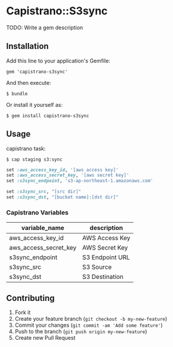 # Capistrano::S3sync

TODO: Write a gem description

## Installation

Add this line to your application's Gemfile:

    gem 'capistrano-s3sync'

And then execute:

    $ bundle

Or install it yourself as:

    $ gem install capistrano-s3sync

## Usage

capistrano task:

    $ cap staging s3:sync

```ruby
set :aws_access_key_id, '[aws access key]'
set :aws_access_secret_key, '[aws secret key]'
set :s3sync_endpoint, 's3-ap-northeast-1.amazonaws.com'

set :s3sync_src, "[src dir]"
set :s3sync_dst, "[bucket name]:[dst dir]"
```

### Capistrano Variables

|variable_name|description|
|-----|------|
|aws_access_key_id|AWS Access Key|
|aws_access_secret_key|AWS Secret Key
|s3sync_endpoint|S3 Endpoint URL|
|s3sync_src|S3 Source
|s3sync_dst|S3 Destination


## Contributing

1. Fork it
2. Create your feature branch (`git checkout -b my-new-feature`)
3. Commit your changes (`git commit -am 'Add some feature'`)
4. Push to the branch (`git push origin my-new-feature`)
5. Create new Pull Request

